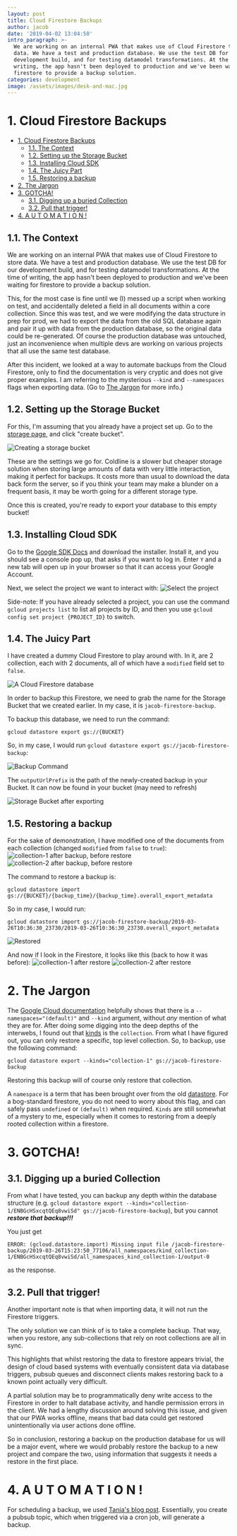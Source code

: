 ```yaml
---
layout: post
title: Cloud Firestore Backups
author: jacob
date: '2019-04-02 13:04:50'
intro_paragraph: >-
  We are working on an internal PWA that makes use of Cloud Firestore to store
  data. We have a test and production database. We use the test DB for our
  development build, and for testing datamodel transformations. At the time of
  writing, the app hasn't been deployed to production and we've been waiting for
  firestore to provide a backup solution.
categories: development
image: /assets/images/desk-and-mac.jpg
---
```

<!-- cSpell:ignore firestore coldline devs gcloud datastore pubsub -->
# 1. Cloud Firestore Backups

- [1. Cloud Firestore Backups](#1-cloud-firestore-backups)
  - [1.1. The Context](#11-the-context)
  - [1.2. Setting up the Storage Bucket](#12-setting-up-the-storage-bucket)
  - [1.3. Installing Cloud SDK](#13-installing-cloud-sdk)
  - [1.4. The Juicy Part](#14-the-juicy-part)
  - [1.5. Restoring a backup](#15-restoring-a-backup)
- [2. The Jargon](#2-the-jargon)
- [3. GOTCHA!](#3-gotcha)
  - [3.1. Digging up a buried Collection](#31-digging-up-a-buried-collection)
  - [3.2. Pull that trigger!](#32-pull-that-trigger)
- [4. A U T O M A T I O N !](#4-a-u-t-o-m-a-t-i-o-n)



## 1.1. The Context
We are working on an internal PWA that makes use of Cloud Firestore to store data. We have a test and production database. We use the test DB for our development build, and for testing datamodel transformations. At the time of writing, the app hasn't been deployed to production and we've been waiting for firestore to provide a backup solution.

This, for the most case is fine until we (I) messed up a script when working on test, and accidentally deleted a field in all documents within a core collection. Since this was test, and we were modifying the data structure in prep for prod, we had to export the data from the old SQL database again and pair it up with data from the production database, so the original data could be re-generated. Of course the production database was untouched, just an inconvenience when multiple devs are working on various projects that all use the same test database.

After this incident, we looked at a way to automate backups from the Cloud Firestore, only to find the documentation is very cryptic and does not give proper examples. I am referring to the mysterious `--kind` and `--namespaces` flags when exporting data. (Go to [The Jargon](#2-the-jargon) for more info.)

## 1.2. Setting up the Storage Bucket
For this, I'm assuming that you already have a project set up. Go to the [storage page](https://console.cloud.google.com/storage/browser), and click "create bucket".

![Creating a storage bucket](https://i.imgur.com/kuT8rdA.png)

These are the settings we go for. Coldline is a slower but cheaper storage solution when storing large amounts of data with very little interaction, making it perfect for backups. It costs more than usual to download the data back form the server, so if you think your team may make a blunder on a frequent basis, it may be worth going for a different storage type.

Once this is created, you're ready to export your database to this empty bucket!

## 1.3. Installing Cloud SDK

Go to the [Google SDK Docs](https://cloud.google.com/sdk/) and download the installer. Install it, and you should see a console pop up, that asks if you want to log in. Enter `Y` and a new tab will open up in your browser so that it can access your Google Account.

Next, we select the project we want to interact with:
![Select the project](https://i.imgur.com/Rq7Ojfy.png)

Side-note: If you have already selected a project, you can use the command `gcloud projects list` to list all projects by ID, and then you use `gcloud config set project {PROJECT_ID}` to switch.

## 1.4. The Juicy Part
I have created a dummy Cloud Firestore to play around with. In it, are 2 collection, each with 2 documents, all of which have a `modified` field set to `false`.

![A Cloud Firestore database](https://i.imgur.com/PMcThXf.png)

In order to backup this Firestore, we need to grab the name for the Storage Bucket that we created earlier. In my case, it is `jacob-firestore-backup`.

To backup this database, we need to run the command:

    gcloud datastore export gs://{BUCKET}

So, in my case, I would run `gcloud datastore export gs://jacob-firestore-backup`:

![Backup Command](https://i.imgur.com/Jxo85wA.png)

The `outputUrlPrefix` is the path of the newly-created backup in your Bucket. It can now be found in your bucket (may need to refresh)

![Storage Bucket after exporting](https://i.imgur.com/sMlgzJx.png)


## 1.5. Restoring a backup
For the sake of demonstration, I have modified one of the documents from each collection (changed `modified` from `false` to `true`):
![collection-1 after backup, before restore](https://i.imgur.com/fX8p2tl.png)
![collection-2 after backup, before restore](https://i.imgur.com/0Y5HzQk.png)

The command to restore a backup is:

    gcloud datastore import gs://{BUCKET}/{backup_time}/{backup_time}.overall_export_metadata

So in my case, I would run:

    gcloud datastore import gs://jacob-firestore-backup/2019-03-26T10:36:30_23730/2019-03-26T10:36:30_23730.overall_export_metadata

![Restored](https://i.imgur.com/8rSQ0B5.png)

And now if I look in the Firestore, it looks like this (back to how it was before):
![collection-1 after restore](https://i.imgur.com/TFdR76v.png)
![collection-2 after restore](https://i.imgur.com/oeHDAtB.png)

# 2. The Jargon

The [Google Cloud documentation](https://cloud.google.com/datastore/docs/export-import-entities#exporting_entities) helpfully shows that there is a `--namespaces="(default)"` and `--kind` argument, without *any* mention of what they are for. After doing some digging into the deep depths of the interwebs, I found out that [kinds](https://cloud.google.com/datastore/docs/concepts/entities#datastore-datastore-key-with-parent-nodejs) is the `collection`. From what I have figured out, you can only restore a specific, top level collection. So, to backup, use the following command:

    gcloud datastore export --kinds="collection-1" gs://jacob-firestore-backup

Restoring this backup will of course only restore that collection.

A `namespace` is a term that has been brought over from the old [datastore](https://cloud.google.com/datastore/docs/firestore-or-datastore#in_datastore_mode). For a bog-standard firestore, you do not need to worry about this flag, and can safely pass `undefined` or `(default)` when required. `Kinds` are still somewhat of a mystery to me, especially when it comes to restoring from a deeply rooted collection within a firestore.

# 3. GOTCHA!
## 3.1. Digging up a buried Collection
From what I have tested, you can backup any depth within the database structure (e.g. `gcloud datastore export --kinds="collection-1/ENBGcHSxcqtQEq8vwiSd" gs://jacob-firestore-backup`), but you cannot ***restore that backup!!!***

You just get

    ERROR: (gcloud.datastore.import) Missing input file /jacob-firestore-backup/2019-03-26T15:23:50_77106/all_namespaces/kind_collection-1/ENBGcHSxcqtQEq8vwiSd/all_namespaces_kind_collection-1/output-0

as the response.

## 3.2. Pull that trigger!
Another important note is that when importing data, it will not run the Firestore triggers.

The only solution we can think of is to take a complete backup. That way, when you restore, any sub-collections that rely on root collections are all in sync.

This highlights that whilst restoring the data to firestore appears trivial, the design of cloud based systems with eventually consistent data via database triggers, pubsub queues and disconnect clients makes restoring back to a known point actually very difficult.

A partial solution may be to programmatically deny write access to the Firestore in order to halt database activity, and handle permission errors in the client. We had a lengthy discussion around solving this issue, and given that our PWA works offline, means that bad data could get restored unintentionally via user actions done offline.

So in conclusion, restoring a backup on the production database for us will be a major event, where we would probably restore the backup to a new project and compare the two, using information that suggests it needs a restore in the first place.

# 4. A U T O M A T I O N !
For scheduling a backup, we used [Tania's blog post](https://medium.com/@nedavniat/how-to-perform-and-schedule-firestore-backups-with-google-cloud-platform-and-nodejs-be44bbcd64ae). Essentially, you create a pubsub topic, which when triggered via a cron job, will generate a backup.
